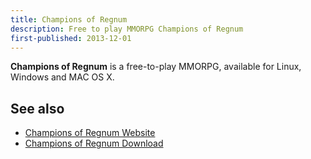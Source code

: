 ```yaml
---
title: Champions of Regnum
description: Free to play MMORPG Champions of Regnum
first-published: 2013-12-01
---
```


**Champions of Regnum** is a free-to-play MMORPG, available for Linux, 
Windows and MAC OS X.

See also
--------

*   [Champions of Regnum Website](http://www.championsofregnum.com)
*   [Champions of Regnum Download](http://www.championsofregnum.com/index.php?l=1&sec=6)
